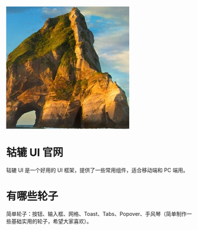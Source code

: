 ![Image text](https://github.com/li123147/gululu-1/blob/master/images/3.png)

# 轱辘 UI 官网

轱辘 UI 是一个好用的 UI 框架，提供了一些常用组件，适合移动端和 PC 端用。

# 有哪些轮子

简单轮子：按钮、输入框、网格、Toast、Tabs、Popover、手风琴（简单制作一些基础实用的轮子，希望大家喜欢）。